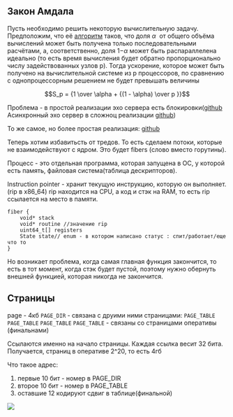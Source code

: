## Закон Амдала
Пусть необходимо решить некоторую вычислительную задачу. Предположим, что её [алгоритм](https://ru.wikipedia.org/wiki/%D0%90%D0%BB%D0%B3%D0%BE%D1%80%D0%B8%D1%82%D0%BC "Алгоритм") таков, что доля $\alpha$  от общего объёма вычислений может быть получена только последовательными расчётами, а, соответственно, доля 1−$\alpha$ может быть распараллелена идеально (то есть время вычисления будет обратно пропорционально числу задействованных узлов p). Тогда ускорение, которое может быть получено на вычислительной системе из p процессоров, по сравнению с однопроцессорным решением не будет превышать величины

$$S_p = {1 \over \alpha + {(1 - \alpha) \over p }}$$

Проблема - в простой реализации эхо сервера есть блокировки([github](https://github.com/chriskohlhoff/asio/blob/master/asio/src/examples/cpp14/echo/blocking_tcp_echo_server.cpp)
Асинхронный эхо сервер в сложноц реализации [github](https://github.com/chriskohlhoff/asio/blob/master/asio/src/examples/cpp14/echo/async_tcp_echo_server.cpp))

То же самое, но более простая реализация: [github](https://github.com/chriskohlhoff/asio/blob/master/asio/src/examples/cpp20/coroutines/echo_server.cpp)

Теперь хотим избавитьсть от тредов. То есть сделаем потоки, которые не взаимодействуют с ядром. Это будет fibers (слово вместо горутины).

Процесс - это отдельная программа, которая запущена в ОС, у которой есть память, файловая система(таблица дескрипторов).

Instruction pointer - хранит текущую инструкцию, которую он выполняет. (rip в x86_64)
rip находится на CPU, а код и стэк на RAM, то есть rip ссылается на место в памяти.
```псевдо
fiber {
	void* stack
	void* routine //значение rip
	uint64_t[] registers
	State state// enum - в котором написано статус : спит/работает/еще что то
}
```
Но возникает проблема, когда самая главная функция закончится, то есть в тот момент, когда стэк будет пустой, поэтому нужно обернуть внешней функцией, которая никогда не закончится.

## Страницы
page - 4кб
`PAGE_DIR` - связана с друими ними страницами:
	`PAGE_TABLE`
	`PAGE_TABLE`
	`PAGE_TABLE`
	`PAGE_TABLE` - связаны со страницами оперативы (финальнами)

Ссылаются именно на начало страницы. Каждая ссылка весит 32 бита.
Получается, страниц в оперативе 2^20, то есть 4гб

Что такое адрес:
1) первые 10 бит - номер в PAGE_DIR
2) второе 10 бит - номер в PAGE_TABLE
3) оставшие 12 кодируют сдвиг в таблице(финальной)

![](https://i.imgur.com/fJMvdMS.png)
